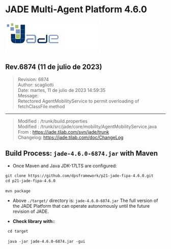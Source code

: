 # JADE Multi-Agent Platform 4.6.0 

![JADE-4.6.0-Revision-6874-OpenJDK-17](./images/logoJade.png)

## Rev.6874 (11 de julio de 2023)

> Revision: 6874<br>
  Author: scagliotti<br>
  Date: martes, 11 de julio de 2023 14:59:35<br>
  Message:<br>
  Retectored AgentMobilityService to permit overloading of fetchClassFile method

----

> Modified : /trunk/build.properties<br>
  Modified : /trunk/src/jade/core/mobility/AgentMobilityService.java<br>
  From     : https://jade.tilab.com/svn/jade/trunk<br>
  Changelog: https://jade.tilab.com/doc/ChangeLog<br>
  
  



## Build Process: `jade-4.6.0-6874.jar` with Maven

- Once Maven and Java JDK-17LTS are configured:

```shell
git clone https://github.com/dpsframework/p21-jade-fipa-4.6.0.git
cd p21-jade-fipa-4.6.0

mvn package
```

- Above `./target/` directory is:  `jade-4.6.0-6874.jar`
The full version of the JADE Platform that can operate autonomously until the future revision of JADE.





- **Check library with:**:


```shell 
 cd target
 
 java -jar jade-4.6.0-6874.jar -gui
```





